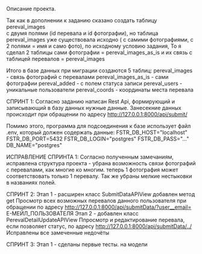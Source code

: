 
Описание проекта.

Так как в дополнении к заданию сказано создать таблицу pereval_images   
    с двумя полями (id перевала и id фотографии), 
    но таблица pereval_images уже существовала исходно ( с самими фотографиями, с 2 полями = имя и само фото), 
    по исходному условию задания,
То я сделал 2 таблицы
    сами фотографии = pereval_images_as_is 
    и их связь с таблицей перевалов = pereval_images 

Итого в базе данных при миграции создаются 5 таблиц:
    pereval_images - связь фотографий с перевалами
    pereval_images_as_is - сами фотографии
    pereval_added - с полем статуса записи
    pereval_users - уникальные пользователи
    pereval_coords - координаты места перевала

СПРИНТ 1:
Согласно заданию написан Rest Api, формирующий и записывающий в базу данных нужные данные.
    Занесекние данных происходит при обращении по адресу
    http://127.0.0.1:8000/api/submit/

Помимо этого, программа для подсоединения к базе использует файл .env, 
    который должен содержать данные:
    FSTR_DB_HOST="localhost"
    FSTR_DB_PORT=5432
    FSTR_DB_LOGIN="postgres"
    FSTR_DB_PASS="..."
    DB_NAME="postgres"

ИСПРАВЛЕНИЕ СПРИНТА 1:
Согласно полученным замечаниям, исправлена структура проекта - 
    убрана возможность связи фотографий с перевалами, как многие ко многим.
    теперь 1 фотография может соответствовать только 1 перевалу.
Так же убраны мелкие нестыковки в названиях полей.

СПРИНТ 2:
Этап 1 - расширен класс SubmitDataAPIView добавлен метод get
    Просмотр всех возможных перевалов данного пользователя при обращении по адресу
    http://127.0.0.1:8000/api/submitData/?user__email= Е-МЕЙЛ_ПОЛЬЗОВАТЕЛЯ
Этап 2 - добавлен класс PerevalDetailUpdateAPIView
    Ппросмотр и редактирование перевала, если позволяет статус, по адресу
    http://127.0.0.1:8000/api/submitData/../
    Исправлены все замеченные недочёты

СПРИНТ 3:
Этап 1 - сделаны первые тесты. на модели





